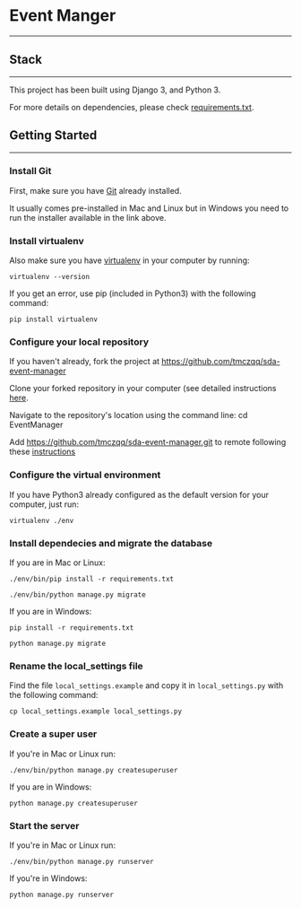 # Event Manger
---
## Stack
---
This project has been built using Django 3, and Python 3.

For more details on dependencies, please check [requirements.txt](https://github.com/tmczqq/sda-event-manager/blob/main/requirements.txt).

## Getting Started
---
### Install Git
First, make sure you have [Git](https://git-scm.com/downloads) already installed.

It usually comes pre-installed in Mac and Linux but in Windows you need to run the installer available in the link above.

### Install virtualenv
Also make sure you have [virtualenv](https://virtualenv.pypa.io/en/latest/installation/) in your computer by running:

```
virtualenv --version
```
If you get an error, use pip (included in Python3) with the following command:

```
pip install virtualenv
```

### Configure your local repository
If you haven't already, fork the project at https://github.com/tmczqq/sda-event-manager

Clone your forked repository in your computer (see detailed instructions [here](https://docs.github.com/en/github/creating-cloning-and-archiving-repositories/cloning-a-repository).

Navigate to the repository's location using the command line: cd EventManager

Add https://github.com/tmczqq/sda-event-manager.git to remote following these [instructions](https://docs.github.com/en/github/collaborating-with-issues-and-pull-requests/configuring-a-remote-for-a-fork)

### Configure the virtual environment
If you have Python3 already configured as the default version for your computer, just run:

```
virtualenv ./env
```

### Install dependecies and migrate the database
If you are in Mac or Linux:
```
./env/bin/pip install -r requirements.txt
```
```
./env/bin/python manage.py migrate
```
If you are in Windows:
```
pip install -r requirements.txt
```
```
python manage.py migrate
```

### Rename the local_settings file
Find the file `local_settings.example` and copy it in `local_settings.py` with the following command:

```
cp local_settings.example local_settings.py
```

### Create a super user
If you're in Mac or Linux run:
```
./env/bin/python manage.py createsuperuser
```
If you are in Windows:
```
python manage.py createsuperuser
```

### Start the server
If you're in Mac or Linux run:
```
./env/bin/python manage.py runserver
```
If you're in Windows:
```
python manage.py runserver
```


